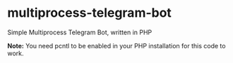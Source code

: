 # multiprocess-telegram-bot
Simple Multiprocess Telegram Bot, written in PHP

**Note:** You need pcntl to be enabled in your PHP installation for this code to work.
